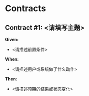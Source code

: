 # Contracts

## Contract #1: <请填写主题>

**Given:**

- <请描述前置条件>

**When:**

- <请描述用户或系统做了什么动作>

**Then:**

- <请描述预期的结果或状态变化>
